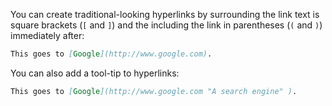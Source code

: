 You can create traditional-looking hyperlinks by surrounding the link text is square brackets (`[` and `]`) and the including the link in parentheses (`(` and `)`) immediately after:

```markdown
This goes to [Google](http://www.google.com).
```

You can also add a tool-tip to hyperlinks:

```markdown
This goes to [Google](http://www.google.com "A search engine" ).
```